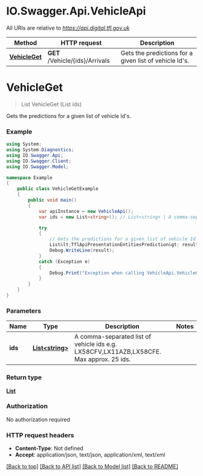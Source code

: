 # IO.Swagger.Api.VehicleApi

All URIs are relative to *https://api.digital.tfl.gov.uk*

Method | HTTP request | Description
------------- | ------------- | -------------
[**VehicleGet**](VehicleApi.md#vehicleget) | **GET** /Vehicle/{ids}/Arrivals | Gets the predictions for a given list of vehicle Id&#39;s.


<a name="vehicleget"></a>
# **VehicleGet**
> List<TflApiPresentationEntitiesPrediction> VehicleGet (List<string> ids)

Gets the predictions for a given list of vehicle Id's.

### Example
```csharp
using System;
using System.Diagnostics;
using IO.Swagger.Api;
using IO.Swagger.Client;
using IO.Swagger.Model;

namespace Example
{
    public class VehicleGetExample
    {
        public void main()
        {
            var apiInstance = new VehicleApi();
            var ids = new List<string>(); // List<string> | A comma-separated list of vehicle ids e.g. LX58CFV,LX11AZB,LX58CFE. Max approx. 25 ids.

            try
            {
                // Gets the predictions for a given list of vehicle Id's.
                List&lt;TflApiPresentationEntitiesPrediction&gt; result = apiInstance.VehicleGet(ids);
                Debug.WriteLine(result);
            }
            catch (Exception e)
            {
                Debug.Print("Exception when calling VehicleApi.VehicleGet: " + e.Message );
            }
        }
    }
}
```

### Parameters

Name | Type | Description  | Notes
------------- | ------------- | ------------- | -------------
 **ids** | [**List&lt;string&gt;**](string.md)| A comma-separated list of vehicle ids e.g. LX58CFV,LX11AZB,LX58CFE. Max approx. 25 ids. | 

### Return type

[**List<TflApiPresentationEntitiesPrediction>**](TflApiPresentationEntitiesPrediction.md)

### Authorization

No authorization required

### HTTP request headers

 - **Content-Type**: Not defined
 - **Accept**: application/json, text/json, application/xml, text/xml

[[Back to top]](#) [[Back to API list]](../README.md#documentation-for-api-endpoints) [[Back to Model list]](../README.md#documentation-for-models) [[Back to README]](../README.md)

